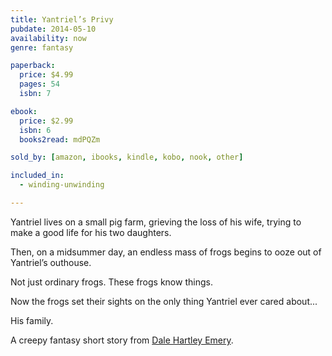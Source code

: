 ```yaml
---
title: Yantriel’s Privy
pubdate: 2014-05-10
availability: now
genre: fantasy

paperback:
  price: $4.99
  pages: 54
  isbn: 7

ebook:
  price: $2.99
  isbn: 6
  books2read: mdPQZm

sold_by: [amazon, ibooks, kindle, kobo, nook, other]

included_in:
  - winding-unwinding

---
```


Yantriel lives on a small pig farm,
grieving the loss of his wife,
trying to make a good life for his two daughters.

Then,
on a midsummer day,
an endless mass of frogs begins to ooze out of Yantriel’s outhouse.

Not just ordinary frogs.
These frogs know things.

Now the frogs set their sights
on the only thing Yantriel ever cared about...

His family.

A creepy fantasy short story from
[Dale Hartley Emery](http://dalehartleyemery.com/).
